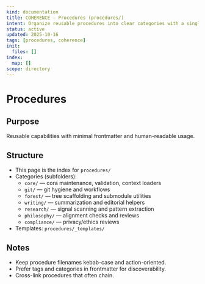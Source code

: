 ```yaml
---
kind: documentation
title: COHERENCE — Procedures (procedures/)
intent: Organize reusable procedures into clear categories with a single index
status: active
updated: 2025-10-16
tags: [procedures, coherence]
init:
  files: []
index:
  map: []
scope: directory
---
```


# Procedures

## Purpose
Reusable capabilities with minimal frontmatter and human-readable usage.

## Structure
- This page is the index for `procedures/`
- Categories (subfolders):
  - `core/` — cora maintenance, validation, context loaders
  - `git/` — git hygiene and workflows
  - `forest/` — tree scaffolding and submodule utilities
  - `writing/` — summarization and editorial helpers
  - `research/` — signal scanning and pattern extraction
  - `philosophy/` — alignment checks and reviews
  - `compliance/` — privacy/ethics reviews
- Templates: `procedures/_templates/`

## Notes
- Keep procedure filenames kebab-case and action-oriented.
- Prefer tags and categories in frontmatter for discoverability.
- Cross-link procedures that often chain.
